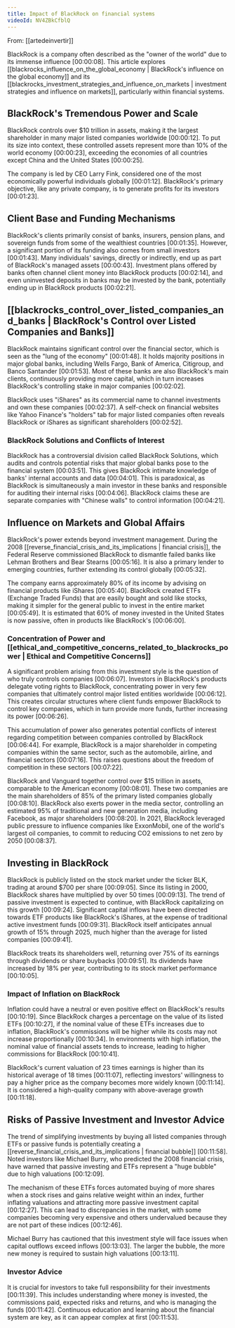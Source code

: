 ```yaml
---
title: Impact of BlackRock on financial systems
videoId: NV4ZBkCfblQ
---
```


From: [[artedeinvertir]] <br/> 

BlackRock is a company often described as the "owner of the world" due to its immense influence <a class="yt-timestamp" data-t="00:00:08">[00:00:08]</a>. This article explores [[blackrocks_influence_on_the_global_economy | BlackRock's influence on the global economy]] and its [[blackrocks_investment_strategies_and_influence_on_markets | investment strategies and influence on markets]], particularly within financial systems.

## BlackRock's Tremendous Power and Scale

BlackRock controls over $10 trillion in assets, making it the largest shareholder in many major listed companies worldwide <a class="yt-timestamp" data-t="00:00:12">[00:00:12]</a>. To put its size into context, these controlled assets represent more than 10% of the world economy <a class="yt-timestamp" data-t="00:00:23">[00:00:23]</a>, exceeding the economies of all countries except China and the United States <a class="yt-timestamp" data-t="00:00:25">[00:00:25]</a>.

The company is led by CEO Larry Fink, considered one of the most economically powerful individuals globally <a class="yt-timestamp" data-t="00:01:12">[00:01:12]</a>. BlackRock's primary objective, like any private company, is to generate profits for its investors <a class="yt-timestamp" data-t="00:01:23">[00:01:23]</a>.

## Client Base and Funding Mechanisms

BlackRock's clients primarily consist of banks, insurers, pension plans, and sovereign funds from some of the wealthiest countries <a class="yt-timestamp" data-t="00:01:35">[00:01:35]</a>. However, a significant portion of its funding also comes from small investors <a class="yt-timestamp" data-t="00:01:43">[00:01:43]</a>. Many individuals' savings, directly or indirectly, end up as part of BlackRock's managed assets <a class="yt-timestamp" data-t="00:00:43">[00:00:43]</a>. Investment plans offered by banks often channel client money into BlackRock products <a class="yt-timestamp" data-t="00:02:14">[00:02:14]</a>, and even uninvested deposits in banks may be invested by the bank, potentially ending up in BlackRock products <a class="yt-timestamp" data-t="00:02:21">[00:02:21]</a>.

## [[blackrocks_control_over_listed_companies_and_banks | BlackRock's Control over Listed Companies and Banks]]

BlackRock maintains significant control over the financial sector, which is seen as the "lung of the economy" <a class="yt-timestamp" data-t="00:01:48">[00:01:48]</a>. It holds majority positions in major global banks, including Wells Fargo, Bank of America, Citigroup, and Banco Santander <a class="yt-timestamp" data-t="00:01:53">[00:01:53]</a>. Most of these banks are also BlackRock's main clients, continuously providing more capital, which in turn increases BlackRock's controlling stake in major companies <a class="yt-timestamp" data-t="00:02:02">[00:02:02]</a>.

BlackRock uses "iShares" as its commercial name to channel investments and own these companies <a class="yt-timestamp" data-t="00:02:37">[00:02:37]</a>. A self-check on financial websites like Yahoo Finance's "holders" tab for major listed companies often reveals BlackRock or iShares as significant shareholders <a class="yt-timestamp" data-t="00:02:52">[00:02:52]</a>.

### BlackRock Solutions and Conflicts of Interest

BlackRock has a controversial division called BlackRock Solutions, which audits and controls potential risks that major global banks pose to the financial system <a class="yt-timestamp" data-t="00:03:51">[00:03:51]</a>. This gives BlackRock intimate knowledge of banks' internal accounts and data <a class="yt-timestamp" data-t="00:04:01">[00:04:01]</a>. This is paradoxical, as BlackRock is simultaneously a main investor in these banks and responsible for auditing their internal risks <a class="yt-timestamp" data-t="00:04:06">[00:04:06]</a>. BlackRock claims these are separate companies with "Chinese walls" to control information <a class="yt-timestamp" data-t="00:04:21">[00:04:21]</a>.

## Influence on Markets and Global Affairs

BlackRock's power extends beyond investment management. During the 2008 [[reverse_financial_crisis_and_its_implications | financial crisis]], the Federal Reserve commissioned BlackRock to dismantle failed banks like Lehman Brothers and Bear Stearns <a class="yt-timestamp" data-t="00:05:16">[00:05:16]</a>. It is also a primary lender to emerging countries, further extending its control globally <a class="yt-timestamp" data-t="00:05:32">[00:05:32]</a>.

The company earns approximately 80% of its income by advising on financial products like iShares <a class="yt-timestamp" data-t="00:05:40">[00:05:40]</a>. BlackRock created ETFs (Exchange Traded Funds) that are easily bought and sold like stocks, making it simpler for the general public to invest in the entire market <a class="yt-timestamp" data-t="00:05:49">[00:05:49]</a>. It is estimated that 60% of money invested in the United States is now passive, often in products like BlackRock's <a class="yt-timestamp" data-t="00:06:00">[00:06:00]</a>.

### Concentration of Power and [[ethical_and_competitive_concerns_related_to_blackrocks_power | Ethical and Competitive Concerns]]

A significant problem arising from this investment style is the question of who truly controls companies <a class="yt-timestamp" data-t="00:06:07">[00:06:07]</a>. Investors in BlackRock's products delegate voting rights to BlackRock, concentrating power in very few companies that ultimately control major listed entities worldwide <a class="yt-timestamp" data-t="00:06:12">[00:06:12]</a>. This creates circular structures where client funds empower BlackRock to control key companies, which in turn provide more funds, further increasing its power <a class="yt-timestamp" data-t="00:06:26">[00:06:26]</a>.

This accumulation of power also generates potential conflicts of interest regarding competition between companies controlled by BlackRock <a class="yt-timestamp" data-t="00:06:44">[00:06:44]</a>. For example, BlackRock is a major shareholder in competing companies within the same sector, such as the automobile, airline, and financial sectors <a class="yt-timestamp" data-t="00:07:16">[00:07:16]</a>. This raises questions about the freedom of competition in these sectors <a class="yt-timestamp" data-t="00:07:22">[00:07:22]</a>.

BlackRock and Vanguard together control over $15 trillion in assets, comparable to the American economy <a class="yt-timestamp" data-t="00:08:01">[00:08:01]</a>. These two companies are the main shareholders of 85% of the primary listed companies globally <a class="yt-timestamp" data-t="00:08:10">[00:08:10]</a>. BlackRock also exerts power in the media sector, controlling an estimated 95% of traditional and new generation media, including Facebook, as major shareholders <a class="yt-timestamp" data-t="00:08:20">[00:08:20]</a>. In 2021, BlackRock leveraged public pressure to influence companies like ExxonMobil, one of the world's largest oil companies, to commit to reducing CO2 emissions to net zero by 2050 <a class="yt-timestamp" data-t="00:08:37">[00:08:37]</a>.

## Investing in BlackRock

BlackRock is publicly listed on the stock market under the ticker BLK, trading at around $700 per share <a class="yt-timestamp" data-t="00:09:05">[00:09:05]</a>. Since its listing in 2000, BlackRock shares have multiplied by over 50 times <a class="yt-timestamp" data-t="00:09:13">[00:09:13]</a>. The trend of passive investment is expected to continue, with BlackRock capitalizing on this growth <a class="yt-timestamp" data-t="00:09:24">[00:09:24]</a>. Significant capital inflows have been directed towards ETF products like BlackRock's iShares, at the expense of traditional active investment funds <a class="yt-timestamp" data-t="00:09:31">[00:09:31]</a>. BlackRock itself anticipates annual growth of 15% through 2025, much higher than the average for listed companies <a class="yt-timestamp" data-t="00:09:41">[00:09:41]</a>.

BlackRock treats its shareholders well, returning over 75% of its earnings through dividends or share buybacks <a class="yt-timestamp" data-t="00:09:51">[00:09:51]</a>. Its dividends have increased by 18% per year, contributing to its stock market performance <a class="yt-timestamp" data-t="00:10:05">[00:10:05]</a>.

### Impact of Inflation on BlackRock

Inflation could have a neutral or even positive effect on BlackRock's results <a class="yt-timestamp" data-t="00:10:19">[00:10:19]</a>. Since BlackRock charges a percentage on the value of its listed ETFs <a class="yt-timestamp" data-t="00:10:27">[00:10:27]</a>, if the nominal value of these ETFs increases due to inflation, BlackRock's commissions will be higher while its costs may not increase proportionally <a class="yt-timestamp" data-t="00:10:34">[00:10:34]</a>. In environments with high inflation, the nominal value of financial assets tends to increase, leading to higher commissions for BlackRock <a class="yt-timestamp" data-t="00:10:41">[00:10:41]</a>.

BlackRock's current valuation of 23 times earnings is higher than its historical average of 18 times <a class="yt-timestamp" data-t="00:11:07">[00:11:07]</a>, reflecting investors' willingness to pay a higher price as the company becomes more widely known <a class="yt-timestamp" data-t="00:11:14">[00:11:14]</a>. It is considered a high-quality company with above-average growth <a class="yt-timestamp" data-t="00:11:18">[00:11:18]</a>.

## Risks of Passive Investment and Investor Advice

The trend of simplifying investments by buying all listed companies through ETFs or passive funds is potentially creating a [[reverse_financial_crisis_and_its_implications | financial bubble]] <a class="yt-timestamp" data-t="00:11:58">[00:11:58]</a>. Noted investors like Michael Burry, who predicted the 2008 financial crisis, have warned that passive investing and ETFs represent a "huge bubble" due to high valuations <a class="yt-timestamp" data-t="00:12:09">[00:12:09]</a>.

The mechanism of these ETFs forces automated buying of more shares when a stock rises and gains relative weight within an index, further inflating valuations and attracting more passive investment capital <a class="yt-timestamp" data-t="00:12:27">[00:12:27]</a>. This can lead to discrepancies in the market, with some companies becoming very expensive and others undervalued because they are not part of these indices <a class="yt-timestamp" data-t="00:12:46">[00:12:46]</a>.

Michael Burry has cautioned that this investment style will face issues when capital outflows exceed inflows <a class="yt-timestamp" data-t="00:13:03">[00:13:03]</a>. The larger the bubble, the more new money is required to sustain high valuations <a class="yt-timestamp" data-t="00:13:11">[00:13:11]</a>.

### Investor Advice

It is crucial for investors to take full responsibility for their investments <a class="yt-timestamp" data-t="00:11:39">[00:11:39]</a>. This includes understanding where money is invested, the commissions paid, expected risks and returns, and who is managing the funds <a class="yt-timestamp" data-t="00:11:42">[00:11:42]</a>. Continuous education and learning about the financial system are key, as it can appear complex at first <a class="yt-timestamp" data-t="00:11:53">[00:11:53]</a>.